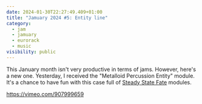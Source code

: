 ```yaml
---
date: 2024-01-30T22:27:49.409+01:00
title: "Jamuary 2024 #5: Entity line"
category:
  - jam
  - jamuary
  - eurorack
  - music
visibility: public
---
```


This January month isn't very productive in terms of jams. However, here's a new one. Yesterday, I received the "Metalloid Percussion Entity" module. It's a chance to have fun with this case full of [Steady State Fate](https://steadystatefate.com/) modules.

https://vimeo.com/907999659
